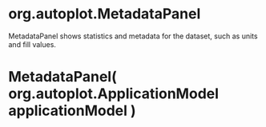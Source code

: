 # org.autoplot.MetadataPanel

MetadataPanel shows statistics and metadata for the dataset, such as units and fill values.

# MetadataPanel( org.autoplot.ApplicationModel applicationModel )


